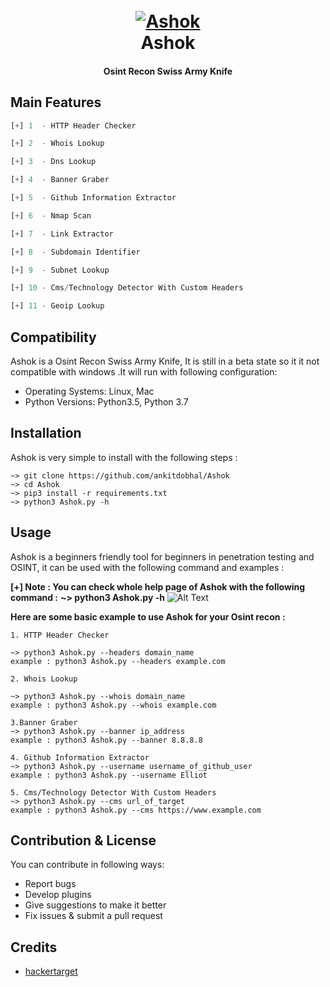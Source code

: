 <h1 align="center">
  <br>
  <a href="https://github.com/ankitdobhal/Ashok"><img src="https://dev-to-uploads.s3.amazonaws.com/i/vbm48fw5v25qju2h8lr4.png" alt="Ashok"></a>
  <br>
  Ashok
  <br>
</h1>

<h4 align="center">Osint Recon Swiss Army Knife</h4>

## Main Features
```python
[+] 1  - HTTP Header Checker

[+] 2  - Whois Lookup

[+] 3  - Dns Lookup

[+] 4  - Banner Graber

[+] 5  - Github Information Extractor

[+] 6  - Nmap Scan

[+] 7  - Link Extractor 

[+] 8  - Subdomain Identifier

[+] 9  - Subnet Lookup 

[+] 10 - Cms/Technology Detector With Custom Headers

[+] 11 - Geoip Lookup
```

## Compatibility
Ashok is a Osint Recon Swiss Army Knife, It is still in a beta state so it it not compatible with windows .It will run with following configuration:
* Operating Systems: Linux, Mac
* Python Versions: Python3.5, Python 3.7

## Installation
Ashok is very simple to install with the following steps :

```
~> git clone https://github.com/ankitdobhal/Ashok
~> cd Ashok
~> pip3 install -r requirements.txt
~> python3 Ashok.py -h
```

## Usage

Ashok is a beginners friendly tool for beginners in penetration testing and OSINT, it can be used with the following command and examples : 

**[+] Note : You can check whole help page of Ashok with the following command :**
**~> python3 Ashok.py -h**
![Alt Text](https://dev-to-uploads.s3.amazonaws.com/i/2o92zhk3e9hztyer99c0.png)

**Here are some basic example to use Ashok for your Osint recon :**
```
1. HTTP Header Checker

~> python3 Ashok.py --headers domain_name
example : python3 Ashok.py --headers example.com
```

```
2. Whois Lookup

~> python3 Ashok.py --whois domain_name
example : python3 Ashok.py --whois example.com
```

```
3.Banner Graber
~> python3 Ashok.py --banner ip_address
example : python3 Ashok.py --banner 8.8.8.8
```

```
4. Github Information Extractor
~> python3 Ashok.py --username username_of_github_user
example : python3 Ashok.py --username Elliot
```

```
5. Cms/Technology Detector With Custom Headers
~> python3 Ashok.py --cms url_of_target
example : python3 Ashok.py --cms https://www.example.com
```

## Contribution & License
You can contribute in following ways:

- Report bugs
- Develop plugins
- Give suggestions to make it better
- Fix issues & submit a pull request

## Credits
* [hackertarget](https://hackertarget.com/)
